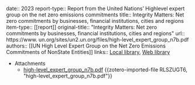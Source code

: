 date:: 2023
report-type:: Report from the United Nations’ Highlevel expert group on the net zero emissions commitments
title:: Integrity Matters: Net zero commitments by businesses, financial institutions, cities and regions
item-type:: [[report]]
original-title:: "Integrity Matters: Net zero commitments by businesses, financial institutions, cities and regions"
url:: https://www. un.org/sites/un2.un.org/files/high-level_expert_group_n7b.pdf
authors:: [[UN High Level Expert Group on the Net Zero Emissions Commitments of NonState Entities]]
links:: [Local library](zotero://select/library/items/39FBP7T8), [Web library](https://www.zotero.org/users/46463/items/39FBP7T8)

- Attachments
	- [high-level_expert_group_n7b.pdf](zotero://select/library/items/RLSZUGT6) {{zotero-imported-file RLSZUGT6, "high-level_expert_group_n7b.pdf"}}